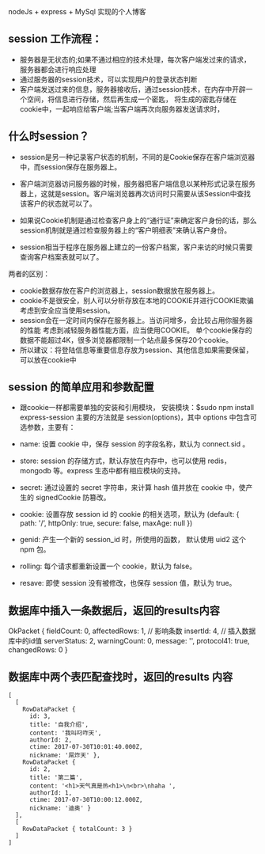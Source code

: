 nodeJs + express + MySql 实现的个人博客

## session 工作流程：
+ 服务器是无状态的;如果不通过相应的技术处理，每次客户端发过来的请求，服务器都会进行响应处理
+ 通过服务器的session技术，可以实现用户的登录状态判断
+ 客户端发送过来的信息，服务器接收后，通过session技术，在内存中开辟一个空间，将信息进行存储，然后再生成一个密匙，
  将生成的密匙存储在cookie中，一起响应给客户端;当客户端再次向服务器发送请求时，

## 什么时session？
+ session是另一种记录客户状态的机制，不同的是Cookie保存在客户端浏览器中，而session保存在服务器上。

+ 客户端浏览器访问服务器的时候，服务器把客户端信息以某种形式记录在服务器上，这就是session。客户端浏览器再次访问时只需要从该Session中查找该客户的状态就可以了。

+ 如果说Cookie机制是通过检查客户身上的“通行证”来确定客户身份的话，那么session机制就是通过检查服务器上的“客户明细表”来确认客户身份。

+ session相当于程序在服务器上建立的一份客户档案，客户来访的时候只需要查询客户档案表就可以了。

两者的区别：

+ cookie数据存放在客户的浏览器上，session数据放在服务器上。
+ cookie不是很安全，别人可以分析存放在本地的COOKIE并进行COOKIE欺骗 考虑到安全应当使用session。
+ session会在一定时间内保存在服务器上。当访问增多，会比较占用你服务器的性能 考虑到减轻服务器性能方面，应当使用COOKIE。
单个cookie保存的数据不能超过4K，很多浏览器都限制一个站点最多保存20个cookie。
+ 所以建议：将登陆信息等重要信息存放为session、其他信息如果需要保留，可以放在cookie中

## session 的简单应用和参数配置
+ 跟cookie一样都需要单独的安装和引用模块， 安装模块：$sudo npm install express-session 主要的方法就是 session(options)，其中 options 中包含可选参数，主要有：

+ name: 设置 cookie 中，保存 session 的字段名称，默认为 connect.sid 。
+ store: session 的存储方式，默认存放在内存中，也可以使用 redis，mongodb 等。express 生态中都有相应模块的支持。
+ secret: 通过设置的 secret 字符串，来计算 hash 值并放在 cookie 中，使产生的 signedCookie 防篡改。
+ cookie: 设置存放 session id 的 cookie 的相关选项，默认为 (default: { path: '/’, httpOnly: true, secure: false, maxAge: null })
+ genid: 产生一个新的 session_id 时，所使用的函数， 默认使用 uid2 这个 npm 包。
+ rolling: 每个请求都重新设置一个 cookie，默认为 false。
+ resave: 即使 session 没有被修改，也保存 session 值，默认为 true。

## 数据库中插入一条数据后，返回的results内容
  OkPacket {
    fieldCount: 0,
    affectedRows: 1, // 影响条数
    insertId: 4, // 插入数据库中的id值
    serverStatus: 2,
    warningCount: 0,
    message: '',
    protocol41: true,
    changedRows: 0 }

## 数据库中两个表匹配查找时，返回的results 内容
    [ 
      [ 
        RowDataPacket {
          id: 3,
          title: '自我介绍',
          content: '我叫叼咋天',
          authorId: 2,
          ctime: 2017-07-30T10:01:40.000Z,
          nickname: '屌炸天' },
        RowDataPacket {
          id: 2,
          title: '第二篇',
          content: '<h1>天气真是热<h1>\n<br>\nhaha ',
          authorId: 1,
          ctime: 2017-07-30T10:00:12.000Z,
          nickname: '迪奥' } 
      ],
      [ 
        RowDataPacket { totalCount: 3 } 
      ] 
    ]